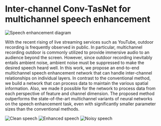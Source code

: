 # Inter-channel Conv-TasNet for multichannel speech enhancement

![Speech enhancement diagram](https://user-images.githubusercontent.com/93239188/142759283-881d2df3-778d-40d8-9cfc-5e6015cf5b02.png)

With the recent rising of live streaming services such as YouTube, outdoor recording is frequently observed in public. In particular, multichannel recording outdoor is commonly utilized to provide immersive audio to an audience beyond the screen. However, since outdoor recording inevitably entails ambient noise, ambient noise must be suppressed to make the desired speech heard well. In this work, we propose an end-to-end multichannel speech enhancement network that can handle inter-channel relationships on individual layers. In contrast to the conventional method, we build a network that can process data to maintain the various spatial information. Also, we made it possible for the network to process data from each perspective of feature and channel dimension. The proposed method outperforms the state-of-the-art multichannel variants of neural networks on the speech enhancement task, even with significantly smaller parameter sizes than the conventional methods.

![Clean speech](https://user-images.githubusercontent.com/93239188/142759349-ce638ff6-48c8-4bae-9eab-86462415a06b.png)
![Enhanced speech](https://user-images.githubusercontent.com/93239188/142759351-ab4035f5-4e36-4b7b-a5fe-8a24879ba157.png)
![Noisy speech](https://user-images.githubusercontent.com/93239188/142759352-f082b1b7-bc53-4d0a-9fa5-17bf420f72e6.png)
